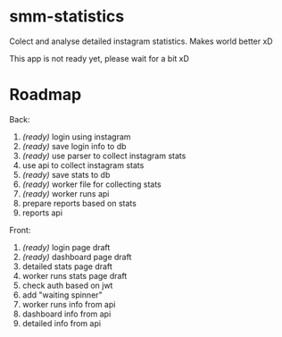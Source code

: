 # smm-statistics 
Colect and analyse detailed instagram statistics. Makes world better xD

This app is not ready yet, please wait for a bit xD

# Roadmap

Back:
1. *(ready)* login using instagram 
2. *(ready)* save login info to db
3. *(ready)* use parser to collect instagram stats
4. use api to collect instagram stats
5. *(ready)* save stats to db
6. *(ready)* worker file for collecting stats
7. *(ready)* worker runs api
8. prepare reports based on stats
9. reports api

Front:
1. *(ready)* login page draft
2. *(ready)* dashboard page draft
3. detailed stats page draft
4. worker runs stats page draft
5. check auth based on jwt
6. add "waiting spinner"
7. worker runs info from api
8. dashboard info from api
9. detailed info from api